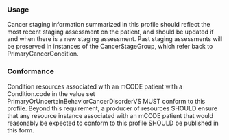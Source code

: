 ### Usage

Cancer staging information summarized in this profile should reflect the most recent staging assessment on the patient, and should be updated if and when there is a new staging assessment. Past staging assessments will be preserved in instances of the CancerStageGroup, which refer back to PrimaryCancerCondition.

### Conformance

Condition resources associated with an mCODE patient with a Condition.code in the value set PrimaryOrUncertainBehaviorCancerDisorderVS MUST conform to this profile. Beyond this requirement, a producer of resources SHOULD ensure that any resource instance associated with an mCODE patient that would reasonably be expected to conform to this profile SHOULD be published in this form.
